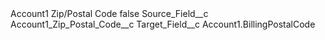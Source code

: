 <?xml version="1.0" encoding="UTF-8"?>
<CustomMetadata xmlns="http://soap.sforce.com/2006/04/metadata" xmlns:xsi="http://www.w3.org/2001/XMLSchema-instance" xmlns:xsd="http://www.w3.org/2001/XMLSchema">
    <label>Account1 Zip/Postal Code</label>
    <protected>false</protected>
    <values>
        <field>Source_Field__c</field>
        <value xsi:type="xsd:string">Account1_Zip_Postal_Code__c</value>
    </values>
    <values>
        <field>Target_Field__c</field>
        <value xsi:type="xsd:string">Account1.BillingPostalCode</value>
    </values>
</CustomMetadata>
